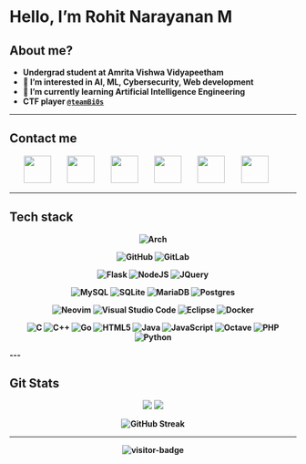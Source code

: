 <h1><b>Hello, I’m Rohit Narayanan M<b></h1>

<h2>About me?</h2>

- Undergrad student at Amrita Vishwa Vidyapeetham
- 👀 I’m interested in AI, ML, Cybersecurity, Web development
- 🌱 I’m currently learning Artificial Intelligence Engineering
- CTF player [`@teamBi0s`](https://bi0s.in/)

---

<h2>Contact me</h2>


<a style="padding-left:25px;" href="https://discordapp.com/users/766656046080327682"><img height="48" width="48" src="https://camo.githubusercontent.com/79fcdc7c43f1a1d7c175827976ffee8177814a016fb1b9578ff70f1aef759578/68747470733a2f2f6564656e742e6769746875622e696f2f537570657254696e7949636f6e732f696d616765732f7376672f646973636f72642e737667"/></a>
<a style="padding-left:25px;" href="https://twitter.com/Lu513n"><img height="48" width="48" src="https://camo.githubusercontent.com/35b0b8bfbd8840f35607fb56ad0a139047fd5d6e09ceb060c5c6f0a5abd1044c/68747470733a2f2f6564656e742e6769746875622e696f2f537570657254696e7949636f6e732f696d616765732f7376672f747769747465722e737667" /></a>
<a style="padding-left:25px;" href="mailto:rohitnanu.m@gmail.com"><img height="48" width="48" src="https://camo.githubusercontent.com/a6d8a862aecb6411e963408e9b3c7666ab357cdfecc14a3a13645eb489688cc8/68747470733a2f2f6564656e742e6769746875622e696f2f537570657254696e7949636f6e732f696d616765732f7376672f676d61696c5f6f6c642e737667" /></a>
<a style="padding-left:25px;" href="https://www.instagram.com/rohit._.narayanan/"><img height="48" width="48" src="https://camo.githubusercontent.com/c9dacf0f25a1489fdbc6c0d2b41cda58b77fa210a13a886d6f99e027adfbd358/68747470733a2f2f6564656e742e6769746875622e696f2f537570657254696e7949636f6e732f696d616765732f7376672f696e7374616772616d2e737667" /></a>
<a style="padding-left:25px;" href="https://linkedin.com/in/rohitnarayananm/"><img height="48" width="48" src="https://camo.githubusercontent.com/c8a9c5b414cd812ad6a97a46c29af67239ddaeae08c41724ff7d945fb4c047e5/68747470733a2f2f6564656e742e6769746875622e696f2f537570657254696e7949636f6e732f696d616765732f7376672f6c696e6b6564696e2e737667" /></a>
<a style="padding-left:25px;" href="https://t.me/Lu513n"><img height="48" width="48" src="https://camo.githubusercontent.com/f4b401dd7cd9b7840fd31acafd49e151a80e4c9600bf219934461b96dd98e013/68747470733a2f2f6564656e742e6769746875622e696f2f537570657254696e7949636f6e732f696d616765732f7376672f74656c656772616d2e737667" /></a>

---

<h2>Tech stack </h2>
<p align=center>
<img alt="Arch" src="https://img.shields.io/badge/Arch%20Linux-1793D1?logo=arch-linux&logoColor=fff&style=for-the-badge">
</p>
<p align=center>
<img alt="GitHub" src="https://img.shields.io/badge/github-%23121011.svg?style=for-the-badge&logo=github&logoColor=white">
<img alt="GitLab" src="https://img.shields.io/badge/gitlab-%23181717.svg?style=for-the-badge&logo=gitlab&logoColor=white">
</p>
<p align=center>
<img alt="Flask" src="https://img.shields.io/badge/flask-%23000.svg?style=for-the-badge&logo=flask&logoColor=white">
<img alt="NodeJS" src="https://img.shields.io/badge/node.js-6DA55F?style=for-the-badge&logo=node.js&logoColor=white">
<img alt="JQuery" src="https://img.shields.io/badge/JQuery-0769AD?style=for-the-badge&logo=JQuery&logoColor=white">
</p>
<p align=center>
<img alt="MySQL" src="https://img.shields.io/badge/mysql-%2300f.svg?style=for-the-badge&logo=mysql&logoColor=white">
<img alt="SQLite" src="https://img.shields.io/badge/sqlite-%2307405e.svg?style=for-the-badge&logo=sqlite&logoColor=white">
<img alt="MariaDB" src="https://img.shields.io/badge/MariaDB-003545?style=for-the-badge&logo=mariadb&logoColor=white">
<img alt="Postgres" src="https://img.shields.io/badge/postgres-%23316192.svg?style=for-the-badge&logo=postgresql&logoColor=white">
</p>
<p align=center>
<img alt="Neovim" src="https://img.shields.io/badge/NeoVim-%2357A143.svg?&style=for-the-badge&logo=neovim&logoColor=white">
<img alt="Visual Studio Code" src="https://img.shields.io/badge/Visual%20Studio%20Code-0078d7.svg?style=for-the-badge&logo=visual-studio-code&logoColor=white">
<img alt="Eclipse" src="https://img.shields.io/badge/Eclipse-FE7A16.svg?style=for-the-badge&logo=Eclipse&logoColor=white">
<img alt="Docker" src="https://img.shields.io/badge/docker-%230db7ed.svg?style=for-the-badge&logo=docker&logoColor=white">
</p>
<p align=center>
<img alt="C" src="https://img.shields.io/badge/c-%2300599C.svg?style=for-the-badge&logo=c&logoColor=white">
<img alt="C++" src="https://img.shields.io/badge/c++-%2300599C.svg?style=for-the-badge&logo=c%2B%2B&logoColor=white">
<img alt="Go" src="https://img.shields.io/badge/go-%2300ADD8.svg?style=for-the-badge&logo=go&logoColor=white">
<img alt="HTML5" src="https://img.shields.io/badge/html5-%23E34F26.svg?style=for-the-badge&logo=html5&logoColor=white">
<img alt="Java" src="https://img.shields.io/badge/java-%23ED8B00.svg?style=for-the-badge&logo=java&logoColor=white">
<img alt="JavaScript" src="https://img.shields.io/badge/javascript-%23323330.svg?style=for-the-badge&logo=javascript&logoColor=%23F7DF1E">
<img alt="Octave" src="https://img.shields.io/badge/OCTAVE-darkblue?style=for-the-badge&logo=octave&logoColor=fcd683">
<img alt="PHP" src="https://img.shields.io/badge/php-%23777BB4.svg?style=for-the-badge&logo=php&logoColor=white">
<img alt="Python" src="https://img.shields.io/badge/python-3670A0?style=for-the-badge&logo=python&logoColor=ffdd54">
</p>
---
<h2>Git Stats</h2>

<p align=center>
<img src="https://github-readme-stats.vercel.app/api?username=RohitNarayananM&show_icons=true&theme=algolia">
<img src="https://github-readme-stats.vercel.app/api/top-langs/?username=RohitNarayananM&layout=compact&theme=algolia&langs_count=6">
</p>
<div align=center>
<img alt="GitHub Streak" src="https://github-readme-streak-stats.herokuapp.com?user=RohitNarayananM&theme=algolia&date_format=M%20j%5B%2C%20Y%5D">
</div>

---

<div align=center>
<img src="https://visitor-badge.glitch.me/badge?page_id=RohitNarayananM.visitor-badge&left_color=green&right_color=red" alt="visitor-badge">
<div>

<!---
RohitNarayananM/RohitNarayananM is a ✨ special ✨ repository because its `README.md` (this file) appears on your GitHub profile.
You can click the Preview link to take a look at your changes.
--->
